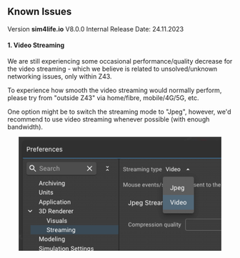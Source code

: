 ## Known Issues
Version **sim4life.io** V8.0.0
Internal Release Date: 24.11.2023

#### 1. Video Streaming

We are still experiencing some occasional performance/quality decrease for the video streaming - which we believe is related to unsolved/unknown networking issues, only within Z43.

To experience how smooth the video streaming would normally perform, please try from "outside Z43" via home/fibre, mobile/4G/5G, etc.

One option might be to switch the streaming mode to "Jpeg", however, we'd recommend to use video streaming whenever possible (with enough bandwidth).

<p align="center">
  <img width="90%" src="assets/videostream.png">
</p>

